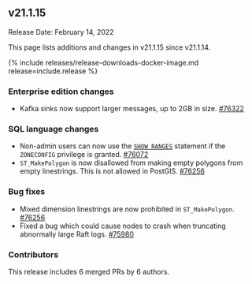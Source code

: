 ## v21.1.15

Release Date: February 14, 2022

This page lists additions and changes in v21.1.15 since v21.1.14.

{% include releases/release-downloads-docker-image.md release=include.release %}

<h3 id="v21-1-15-enterprise-edition-changes">Enterprise edition changes</h3>

- Kafka sinks now support larger messages, up to 2GB in size. [#76322][#76322]

<h3 id="v21-1-15-sql-language-changes">SQL language changes</h3>

- Non-admin users can now use the [`SHOW RANGES`](../v21.1/show-ranges.html) statement if the `ZONECONFIG` privilege is granted. [#76072][#76072]
- `ST_MakePolygon` is now disallowed from making empty polygons from empty linestrings. This is not allowed in PostGIS. [#76256][#76256]

<h3 id="v21-1-15-bug-fixes">Bug fixes</h3>

- Mixed dimension linestrings are now prohibited in `ST_MakePolygon`. [#76256][#76256]
- Fixed a bug which could cause nodes to crash when truncating abnormally large Raft logs. [#75980][#75980]

<h3 id="v21-1-15-contributors">Contributors</h3>

This release includes 6 merged PRs by 6 authors.

[#75980]: https://github.com/cockroachdb/cockroach/pull/75980
[#76072]: https://github.com/cockroachdb/cockroach/pull/76072
[#76256]: https://github.com/cockroachdb/cockroach/pull/76256
[#76322]: https://github.com/cockroachdb/cockroach/pull/76322
